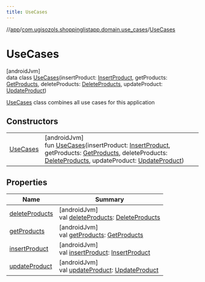 ```yaml
---
title: UseCases
---
```

//[app](../../../index.html)/[com.ugisozols.shoppinglistapp.domain.use_cases](../index.html)/[UseCases](index.html)



# UseCases



[androidJvm]\
data class [UseCases](index.html)(insertProduct: [InsertProduct](../-insert-product/index.html), getProducts: [GetProducts](../-get-products/index.html), deleteProducts: [DeleteProducts](../-delete-products/index.html), updateProduct: [UpdateProduct](../-update-product/index.html))

[UseCases](index.html) class combines all use cases for this application



## Constructors


| | |
|---|---|
| [UseCases](-use-cases.html) | [androidJvm]<br>fun [UseCases](-use-cases.html)(insertProduct: [InsertProduct](../-insert-product/index.html), getProducts: [GetProducts](../-get-products/index.html), deleteProducts: [DeleteProducts](../-delete-products/index.html), updateProduct: [UpdateProduct](../-update-product/index.html)) |


## Properties


| Name | Summary |
|---|---|
| [deleteProducts](delete-products.html) | [androidJvm]<br>val [deleteProducts](delete-products.html): [DeleteProducts](../-delete-products/index.html) |
| [getProducts](get-products.html) | [androidJvm]<br>val [getProducts](get-products.html): [GetProducts](../-get-products/index.html) |
| [insertProduct](insert-product.html) | [androidJvm]<br>val [insertProduct](insert-product.html): [InsertProduct](../-insert-product/index.html) |
| [updateProduct](update-product.html) | [androidJvm]<br>val [updateProduct](update-product.html): [UpdateProduct](../-update-product/index.html) |


